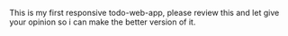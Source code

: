 This is my first responsive todo-web-app, please review this and let give your opinion so i can make the better version of it.
